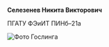 **Селезенев Никита Викторович**

ПГАТУ ФЭиИТ ПИНб–21а

![Фото Гослинга](C:\Users\traff\source\repos\MMoreon\Gos.jpg)
